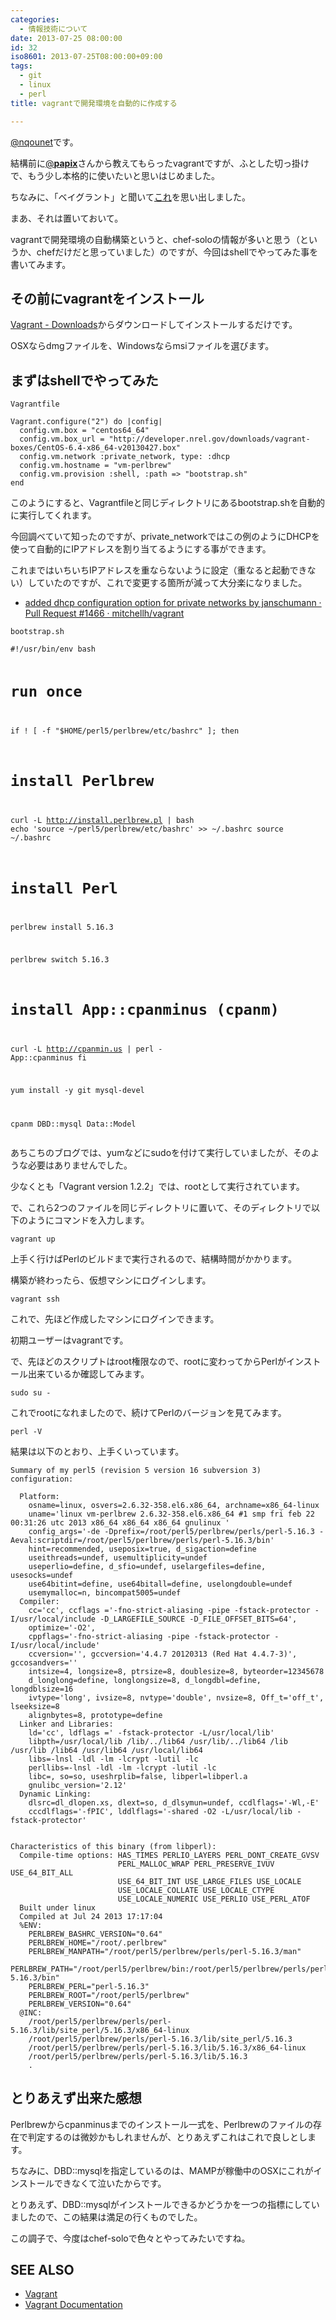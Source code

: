 ```yaml
---
categories:
  - 情報技術について
date: 2013-07-25 08:00:00
id: 32
iso8601: 2013-07-25T08:00:00+09:00
tags:
  - git
  - linux
  - perl
title: vagrantで開発環境を自動的に作成する

---
```


<a href="https://twitter.com/nqounet">@nqounet</a>です。

結構前に<a href="https://twitter.com/__papix__">@__papix__</a>さんから教えてもらったvagrantですが、ふとした切っ掛けで、もう少し本格的に使いたいと思いはじめました。

ちなみに、「ベイグラント」と聞いて<a href="http://ja.wikipedia.org/wiki/%E3%83%99%E3%82%A4%E3%82%B0%E3%83%A9%E3%83%B3%E3%83%88%E3%82%B9%E3%83%88%E3%83%BC%E3%83%AA%E3%83%BC">これ</a>を思い出しました。

まあ、それは置いておいて。

vagrantで開発環境の自動構築というと、chef-soloの情報が多いと思う（というか、chefだけだと思っていました）のですが、今回はshellでやってみた事を書いてみます。
<h2>その前にvagrantをインストール</h2>
<a href="http://downloads.vagrantup.com/">Vagrant - Downloads</a>からダウンロードしてインストールするだけです。

OSXならdmgファイルを、Windowsならmsiファイルを選びます。
<h2>まずはshellでやってみた</h2>
<code>Vagrantfile</code>
<pre><code>Vagrant.configure("2") do |config|
  config.vm.box = "centos64_64"
  config.vm.box_url = "http://developer.nrel.gov/downloads/vagrant-boxes/CentOS-6.4-x86_64-v20130427.box"
  config.vm.network :private_network, type: :dhcp
  config.vm.hostname = "vm-perlbrew"
  config.vm.provision :shell, :path =&gt; "bootstrap.sh"
end
</code></pre>
このようにすると、Vagrantfileと同じディレクトリにあるbootstrap.shを自動的に実行してくれます。

今回調べていて知ったのですが、private_networkではこの例のようにDHCPを使って自動的にIPアドレスを割り当てるようにする事ができます。

これまではいちいちIPアドレスを重ならないように設定（重なると起動できない）していたのですが、これで変更する箇所が減って大分楽になりました。
<ul>
	<li><a href="https://github.com/mitchellh/vagrant/pull/1466">added dhcp configuration option for private networks by janschumann · Pull Request #1466 · mitchellh/vagrant</a></li>
</ul>
<code>bootstrap.sh</code>
<pre><code>#!/usr/bin/env bash

# run once
if ! [ -f "$HOME/perl5/perlbrew/etc/bashrc" ]; then
  # install Perlbrew
  curl -L http://install.perlbrew.pl | bash
  echo 'source ~/perl5/perlbrew/etc/bashrc' &gt;&gt; ~/.bashrc
  source ~/.bashrc

  # install Perl
  perlbrew install 5.16.3

  perlbrew switch 5.16.3

  # install App::cpanminus (cpanm)
  curl -L http://cpanmin.us | perl - App::cpanminus
fi

yum install -y git mysql-devel

cpanm DBD::mysql Data::Model
</code></pre>
あちこちのブログでは、yumなどにsudoを付けて実行していましたが、そのような必要はありませんでした。

少なくとも「Vagrant version 1.2.2」では、rootとして実行されています。

で、これら2つのファイルを同じディレクトリに置いて、そのディレクトリで以下のようにコマンドを入力します。
<pre><code>vagrant up
</code></pre>
上手く行けばPerlのビルドまで実行されるので、結構時間がかかります。

構築が終わったら、仮想マシンにログインします。
<pre><code>vagrant ssh
</code></pre>
これで、先ほど作成したマシンにログインできます。

初期ユーザーはvagrantです。

で、先ほどのスクリプトはroot権限なので、rootに変わってからPerlがインストール出来ているか確認してみます。
<pre><code>sudo su -
</code></pre>
これでrootになれましたので、続けてPerlのバージョンを見てみます。
<pre><code>perl -V
</code></pre>
結果は以下のとおり、上手くいっています。
<pre><code>Summary of my perl5 (revision 5 version 16 subversion 3) configuration:

  Platform:
    osname=linux, osvers=2.6.32-358.el6.x86_64, archname=x86_64-linux
    uname='linux vm-perlbrew 2.6.32-358.el6.x86_64 #1 smp fri feb 22 00:31:26 utc 2013 x86_64 x86_64 x86_64 gnulinux '
    config_args='-de -Dprefix=/root/perl5/perlbrew/perls/perl-5.16.3 -Aeval:scriptdir=/root/perl5/perlbrew/perls/perl-5.16.3/bin'
    hint=recommended, useposix=true, d_sigaction=define
    useithreads=undef, usemultiplicity=undef
    useperlio=define, d_sfio=undef, uselargefiles=define, usesocks=undef
    use64bitint=define, use64bitall=define, uselongdouble=undef
    usemymalloc=n, bincompat5005=undef
  Compiler:
    cc='cc', ccflags ='-fno-strict-aliasing -pipe -fstack-protector -I/usr/local/include -D_LARGEFILE_SOURCE -D_FILE_OFFSET_BITS=64',
    optimize='-O2',
    cppflags='-fno-strict-aliasing -pipe -fstack-protector -I/usr/local/include'
    ccversion='', gccversion='4.4.7 20120313 (Red Hat 4.4.7-3)', gccosandvers=''
    intsize=4, longsize=8, ptrsize=8, doublesize=8, byteorder=12345678
    d_longlong=define, longlongsize=8, d_longdbl=define, longdblsize=16
    ivtype='long', ivsize=8, nvtype='double', nvsize=8, Off_t='off_t', lseeksize=8
    alignbytes=8, prototype=define
  Linker and Libraries:
    ld='cc', ldflags =' -fstack-protector -L/usr/local/lib'
    libpth=/usr/local/lib /lib/../lib64 /usr/lib/../lib64 /lib /usr/lib /lib64 /usr/lib64 /usr/local/lib64
    libs=-lnsl -ldl -lm -lcrypt -lutil -lc
    perllibs=-lnsl -ldl -lm -lcrypt -lutil -lc
    libc=, so=so, useshrplib=false, libperl=libperl.a
    gnulibc_version='2.12'
  Dynamic Linking:
    dlsrc=dl_dlopen.xs, dlext=so, d_dlsymun=undef, ccdlflags='-Wl,-E'
    cccdlflags='-fPIC', lddlflags='-shared -O2 -L/usr/local/lib -fstack-protector'


Characteristics of this binary (from libperl): 
  Compile-time options: HAS_TIMES PERLIO_LAYERS PERL_DONT_CREATE_GVSV
                        PERL_MALLOC_WRAP PERL_PRESERVE_IVUV USE_64_BIT_ALL
                        USE_64_BIT_INT USE_LARGE_FILES USE_LOCALE
                        USE_LOCALE_COLLATE USE_LOCALE_CTYPE
                        USE_LOCALE_NUMERIC USE_PERLIO USE_PERL_ATOF
  Built under linux
  Compiled at Jul 24 2013 17:17:04
  %ENV:
    PERLBREW_BASHRC_VERSION="0.64"
    PERLBREW_HOME="/root/.perlbrew"
    PERLBREW_MANPATH="/root/perl5/perlbrew/perls/perl-5.16.3/man"
    PERLBREW_PATH="/root/perl5/perlbrew/bin:/root/perl5/perlbrew/perls/perl-5.16.3/bin"
    PERLBREW_PERL="perl-5.16.3"
    PERLBREW_ROOT="/root/perl5/perlbrew"
    PERLBREW_VERSION="0.64"
  @INC:
    /root/perl5/perlbrew/perls/perl-5.16.3/lib/site_perl/5.16.3/x86_64-linux
    /root/perl5/perlbrew/perls/perl-5.16.3/lib/site_perl/5.16.3
    /root/perl5/perlbrew/perls/perl-5.16.3/lib/5.16.3/x86_64-linux
    /root/perl5/perlbrew/perls/perl-5.16.3/lib/5.16.3
    .
</code></pre>
<h2>とりあえず出来た感想</h2>
Perlbrewからcpanminusまでのインストール一式を、Perlbrewのファイルの存在で判定するのは微妙かもしれませんが、とりあえずこれはこれで良しとします。

ちなみに、DBD::mysqlを指定しているのは、MAMPが稼働中のOSXにこれがインストールできなくて泣いたからです。

とりあえず、DBD::mysqlがインストールできるかどうかを一つの指標にしていましたので、この結果は満足の行くものでした。

この調子で、今度はchef-soloで色々とやってみたいですね。
<h2>SEE ALSO</h2>
<ul>
	<li><a href="http://www.vagrantup.com/">Vagrant</a></li>
	<li><a href="http://docs.vagrantup.com/v2/provisioning/shell.html">Vagrant Documentation</a></li>
</ul>    	